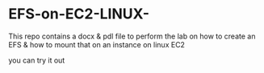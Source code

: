 # EFS-on-EC2-LINUX-
This repo contains a docx &amp; pdl file to perform the lab on how to create an EFS &amp; how to mount that on an instance on linux EC2

you can try it out
